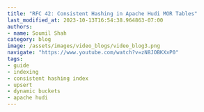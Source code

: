 ```yaml
---
title: "RFC 42: Consistent Hashing in Apache Hudi MOR Tables"
last_modified_at: 2023-10-13T16:54:38.964863-07:00
authors:
- name: Soumil Shah
category: blog
image: /assets/images/video_blogs/video_blog3.png
navigate: "https://www.youtube.com/watch?v=zN8JOBKXxP0"
tags:
- guide
- indexing
- consistent hashing index
- upsert
- dynamic buckets
- apache hudi
---
```

